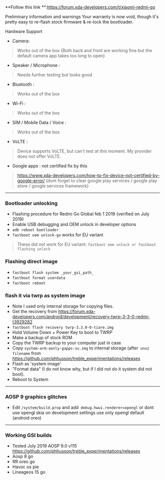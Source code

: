 **Follow this link **:https://forum.xda-developers.com/t/xiaomi-redmi-go

Preliminary information and warnings
Your warranty is now void, though it's pretty easy to re-flash stock firmware & re-lock the bootloader.

Hardware Support
* Camera: 
> Works out of the box (Both back and front are working fine but the default camera app takes too long to open)
* Speaker / Microphone : 
> Needs further testing but looks good
* Bluetooth : 
> Works out of the box
* Wi-Fi : 
> Works out of the box
* SIM / Mobile Data / Voice : 
> Works out of the box
* VoLTE : 
> Device supports VoLTE, but can't test at this moment. My provider does not offer VoLTE.
* Google apps : not certified fix by this 
> https://www.xda-developers.com/how-to-fix-device-not-certified-by-google-error/ (dont forget to clear google play services / google play store / google services framework)
***

### Bootloader unlocking 

* Flashing procedure for Redmi Go Global feb 1 2019 (verified on July 2019)
* Enable USB debugging and OEM unlock in developer options
* `adb reboot bootloader`
* `fastboot oem unlock-go` works for EU variant
>  These did not work for EU variant: `fastboot oem unlock or fastboot flashing unlock` 

### Flashing direct image

* `fastboot flash system _your_gsi_path_`
* `fastboot format userdata `
* `fastboot reboot`

### flash it via twrp as system image

* Note I used only internal storage for copying files.
* Get the recovery from https://forum.xda-developers.com/android/development/recovery-twrp-3-3-0-redmi-t3929282
* `fastboot flash recovery twrp-3.3.0-0-tiare.img`
* Hold Volume Down + Power Key to boot to TWRP
* Make a backup of stock ROM
* Copy the TWRP backup to your computer just in case
* Copy `system-arm-aonly-gapps-su.img` to internal storage (after` unxz filename` from  https://github.com/phhusson/treble_experimentations/releases
* Flash as 'system image'
* "Format data" (I do not know why, but if I did not do it system did not boot).
* Reboot to System

***

### AOSP 9 graphics glitches
* Edit `/system/build.prop` and add` debug.hwui.renderer=opengl` or dont use opengl skia on development settings use only opengl default (android oreo)
***

### Working GSI builds 

* Tested July 2019 AOSP 9.0 v115 https://github.com/phhusson/treble_experimentations/releases   
* Aosp 8 go
* RR oreo go 
* Havoc os pie
* Lineageos 15 go 


